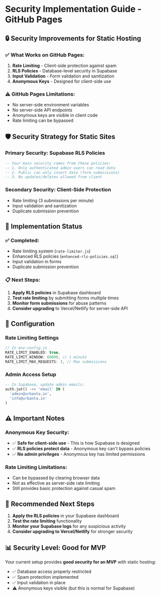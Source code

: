# Security Implementation Guide - GitHub Pages

## 🔒 Security Improvements for Static Hosting

### ✅ **What Works on GitHub Pages:**
1. **Rate Limiting** - Client-side protection against spam
2. **RLS Policies** - Database-level security in Supabase
3. **Input Validation** - Form validation and sanitization
4. **Anonymous Keys** - Designed for client-side use

### ⚠️ **GitHub Pages Limitations:**
- No server-side environment variables
- No server-side API endpoints
- Anonymous keys are visible in client code
- Rate limiting can be bypassed

## 🛡️ **Security Strategy for Static Sites**

### **Primary Security: Supabase RLS Policies**
```sql
-- Your main security comes from these policies:
-- 1. Only authenticated admin users can read data
-- 2. Public can only insert data (form submissions)
-- 3. No updates/deletes allowed from client
```

### **Secondary Security: Client-Side Protection**
- Rate limiting (3 submissions per minute)
- Input validation and sanitization
- Duplicate submission prevention

## 🚀 **Implementation Status**

### ✅ **Completed:**
- Rate limiting system (`rate-limiter.js`)
- Enhanced RLS policies (`enhanced-rls-policies.sql`)
- Input validation in forms
- Duplicate submission prevention

### 📋 **Next Steps:**
1. **Apply RLS policies** in Supabase dashboard
2. **Test rate limiting** by submitting forms multiple times
3. **Monitor form submissions** for abuse patterns
4. **Consider upgrading** to Vercel/Netlify for server-side API

## 🔧 **Configuration**

### Rate Limiting Settings
```javascript
// In env-config.js
RATE_LIMIT_ENABLED: true,
RATE_LIMIT_WINDOW: 60000, // 1 minute
RATE_LIMIT_MAX_REQUESTS: 3, // Max submissions
```

### Admin Access Setup
```sql
-- In Supabase, update admin emails:
auth.jwt() ->> 'email' IN (
  'admin@urbanta.in',
  'info@urbanta.in'
)
```

## ⚠️ **Important Notes**

### **Anonymous Key Security:**
- ✅ **Safe for client-side use** - This is how Supabase is designed
- ✅ **RLS policies protect data** - Anonymous key can't bypass policies
- ✅ **No admin privileges** - Anonymous key has limited permissions

### **Rate Limiting Limitations:**
- Can be bypassed by clearing browser data
- Not as effective as server-side rate limiting
- Still provides basic protection against casual spam

## 🎯 **Recommended Next Steps**

1. **Apply the RLS policies** in your Supabase dashboard
2. **Test the rate limiting** functionality
3. **Monitor your Supabase logs** for any suspicious activity
4. **Consider upgrading to Vercel/Netlify** for stronger security

## 📊 **Security Level: Good for MVP**

Your current setup provides **good security for an MVP** with static hosting:
- ✅ Database access properly restricted
- ✅ Spam protection implemented
- ✅ Input validation in place
- ⚠️ Anonymous keys visible (but this is normal for Supabase)
